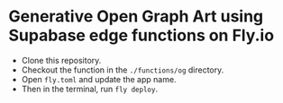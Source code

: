 # Generative Open Graph Art using Supabase edge functions on Fly.io

* Clone this repository.
* Checkout the function in the `./functions/og` directory.
* Open `fly.toml` and update the app name.
* Then in the terminal, run `fly deploy`.
